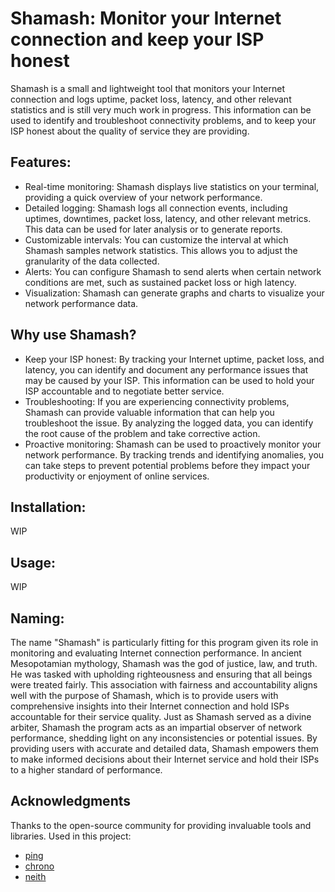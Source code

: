 # Shamash: Monitor your Internet connection and keep your ISP honest

Shamash is a small and lightweight tool that monitors your Internet connection and logs uptime, packet loss, latency, and other relevant statistics and is still very much work in progress. This information can be used to identify and troubleshoot connectivity problems, and to keep your ISP honest about the quality of service they are providing.

## Features:

- Real-time monitoring: Shamash displays live statistics on your terminal, providing a quick overview of your network performance.
- Detailed logging: Shamash logs all connection events, including uptimes, downtimes, packet loss, latency, and other relevant metrics. This data can be used for later analysis or to generate reports.
- Customizable intervals: You can customize the interval at which Shamash samples network statistics. This allows you to adjust the granularity of the data collected.
- Alerts: You can configure Shamash to send alerts when certain network conditions are met, such as sustained packet loss or high latency.
- Visualization: Shamash can generate graphs and charts to visualize your network performance data.

## Why use Shamash?

- Keep your ISP honest: By tracking your Internet uptime, packet loss, and latency, you can identify and document any performance issues that may be caused by your ISP. This information can be used to hold your ISP accountable and to negotiate better service.
- Troubleshooting: If you are experiencing connectivity problems, Shamash can provide valuable information that can help you troubleshoot the issue. By analyzing the logged data, you can identify the root cause of the problem and take corrective action.
- Proactive monitoring: Shamash can be used to proactively monitor your network performance. By tracking trends and identifying anomalies, you can take steps to prevent potential problems before they impact your productivity or enjoyment of online services.

## Installation:

WIP

## Usage:

WIP

## Naming:

The name "Shamash" is particularly fitting for this program given its role in monitoring and evaluating Internet connection performance. In ancient Mesopotamian mythology, Shamash was the god of justice, law, and truth. He was tasked with upholding righteousness and ensuring that all beings were treated fairly. This association with fairness and accountability aligns well with the purpose of Shamash, which is to provide users with comprehensive insights into their Internet connection and hold ISPs accountable for their service quality. Just as Shamash served as a divine arbiter, Shamash the program acts as an impartial observer of network performance, shedding light on any inconsistencies or potential issues. By providing users with accurate and detailed data, Shamash empowers them to make informed decisions about their Internet service and hold their ISPs to a higher standard of performance.

## Acknowledgments
Thanks to the open-source community for providing invaluable tools and libraries.
Used in this project:
- [ping](https://crates.io/crates/ping)
- [chrono](https://crates.io/crates/chrono)
- [neith](https://github.com/Xqhare/neith)
